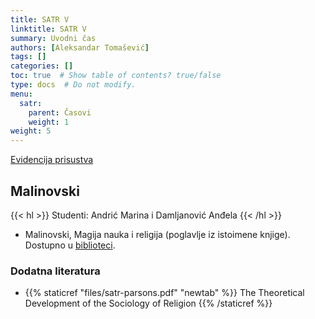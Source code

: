 ```yaml
---
title: SATR V
linktitle: SATR V
summary: Uvodni čas
authors: [Aleksandar Tomašević]
tags: []
categories: []
toc: true  # Show table of contents? true/false
type: docs  # Do not modify.
menu:
  satr:
    parent: Časovi
    weight: 1
weight: 5
---
```


[Evidencija prisustva](https://forms.gle/vfMYyzWD9a7hyFTK9)

## Malinovski

{{< hl >}} Studenti: Andrić Marina i Damljanović Anđela {{< /hl >}}


- Malinovski, Magija nauka i religija (poglavlje iz istoimene knjige). Dostupno u [biblioteci](https://plus.sr.cobiss.net/opac7/bib/ffns/55727367).

### Dodatna literatura

- {{% staticref "files/satr-parsons.pdf" "newtab" %}} The Theoretical Development of the Sociology of Religion {{% /staticref %}}

